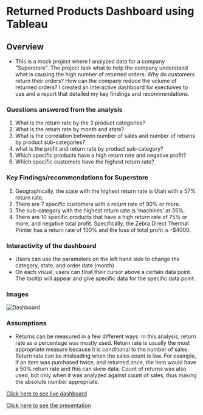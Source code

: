 # Returned Products Dashboard using Tableau

## Overview
* This is a mock project where I analyzed data for a company "Superstore". The project task what to help the company understand what is causing the high number of returned orders. Why do customers return their orders? How can the company reduce the volume of returned orders? I created an interactive dashboard for exectuives to use and a report that detailed my key findings and recommendations. 

### Questions answered from the analysis 

1. What is the return rate by the 3 product categories?
2. What is the return rate by month and state?
3. What is the correlation between number of sales and number of returns by product sub-categories?
4. what is the profit and return rate by product sub-category?
5. Which specific products have a high return rate and negative profit?
6. Which specific customers have the highest return rate?

### Key Findings/recommendations for Superstore
1. Geographically, the state with the highest return rate is Utah with a 57% return rate.
2. There are 7 specific customers with a return rate of 90% or more.
3. The sub-category with the highest return rate is ‘machines’ at 35%.
4. There are 10 specific products that have a high return rate of 75% or more, and negative total profit. Specifically, the Zebra Direct Thermal Printer has a return rate of 100% and the loss of total profit is -$4000.

### Interactivity of the dashboard
* Users can use the parameters on the left hand side to change the category, state, and order date (month) 
* On each visual, users can float their cursor above a certain data point. The tooltip will appear and give specific data for the specific data point. 

### Images
![Dashboard](https://github.com/saigeruleau/Data_Projects/assets/158613429/3f85f5f1-4ac9-4f3d-938e-1f0ff08c5ad9)

### Assumptions
* Returns can be measured in a few different ways. In this analysis, return rate as a percentage was mostly used. Return rate is usually the most appropriate measure because it is conditional to the number of sales. Return rate can be misleading when the sales count is low. For example, if an item was purchased twice, and returned once, the item would have a 50% return rate and this can skew data. Count of returns was also used, but only when it was analyzed against count of sales, thus making the absolute number appropriate.

[Click here to see live dashboard](https://public.tableau.com/app/profile/saige.ruleau/viz/SuperstoreMonitoringReturns/SuperstoreMonitoringReturns)

[Click here to see the presentation](https://youtu.be/EsfI_eVJYNg)

